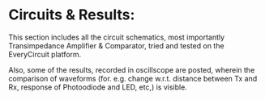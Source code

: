 # Circuits & Results:

This section includes all the circuit schematics, most importantly Transimpedance Amplifier & Comparator, tried and tested on the EveryCircuit platform.

Also, some of the results, recorded in oscillscope are posted, wherein the comparison of waveforms (for. e.g. change w.r.t. distance between Tx and Rx, response of Photoodiode and LED, etc,) is visible.

